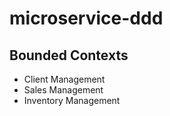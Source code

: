 # microservice-ddd



Bounded Contexts
------------------------

   - Client Management
   - Sales Management
   - Inventory Management
